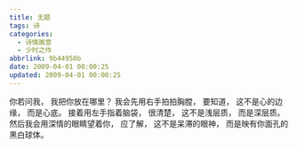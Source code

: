 ```yaml
---
title: 无题
tags: 诗
categories:
  - 诗情画意
  - 少时之作
abbrlink: 9b44950b
date: 2009-04-01 00:00:25
updated: 2009-04-01 00:00:25
---
```

你若问我，
我把你放在哪里？
我会先用右手拍拍胸膛，
要知道，
这不是心的边缘，
而是心底。
接着用左手指着脑袋，
很清楚，
这不是浅层质，
而是深层质。
然后我会用深情的眼睛望着你，
应了解，
这不是呆滞的眼神，
而是映有你面孔的黑白球体。